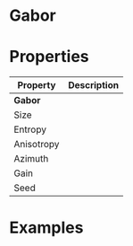 # Gabor


# Properties


| Property | Description| 
| -------- | -----------|
| **Gabor** |  |
| Size |  |
| Entropy |  |
| Anisotropy |  |
| Azimuth |  |
| Gain |  |
| Seed |  |




# Examples
